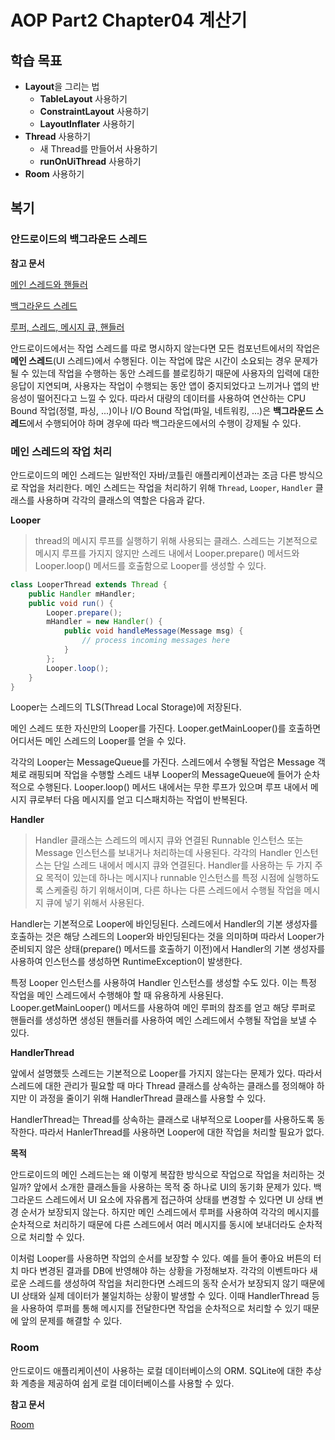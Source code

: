 # AOP Part2 Chapter04 계산기

## 학습 목표

- **Layout**을 그리는 법
  -  **TableLayout** 사용하기
  - **ConstraintLayout** 사용하기
  - **LayoutInflater** 사용하기
- **Thread** 사용하기
  - 새 Thread를 만들어서 사용하기
  - **runOnUiThread** 사용하기
- **Room** 사용하기



## 복기

### 안드로이드의 백그라운드 스레드

**참고 문서**

[메인 스레드와 핸들러](https://www.notion.so/shshksh/2-Handler-425fa7f9f34b4f7fb25a134376f8514e#a037e87b39144b4e9d592143330427b4)

[백그라운드 스레드](https://www.notion.so/shshksh/3-ba1713208b6f4d1fba97aff033214f61#9425d584acef4e1da3086ed546ac978c)

[루퍼, 스레드, 메시지 큐, 핸들러](https://www.notion.so/shshksh/3632f1b09c8d482e81e51671dda26844)

안드로이드에서는 작업 스레드를 따로 명시하지 않는다면 모든 컴포넌트에서의 작업은 **메인 스레드**(UI 스레드)에서 수행된다. 이는 작업에 많은 시간이 소요되는 경우 문제가 될 수 있는데 작업을 수행하는 동안 스레드를 블로킹하기 때문에 사용자의 입력에 대한 응답이 지연되며, 사용자는 작업이 수행되는 동안 앱이 중지되었다고 느끼거나 앱의 반응성이 떨어진다고 느낄 수 있다. 따라서 대량의 데이터를 사용하여 연산하는 CPU Bound 작업(정렬, 파싱, ...)이나 I/O Bound 작업(파일, 네트워킹, ...)은 **백그라운드 스레드**에서 수행되어야 하며 경우에 따라 백그라운드에서의 수행이 강제될 수 있다.

### 메인 스레드의 작업 처리

안드로이드의 메인 스레드는 일반적인 자바/코틀린 애플리케이션과는 조금 다른 방식으로 작업을 처리한다. 메인 스레드는 작업을 처리하기 위해 `Thread`, `Looper`, `Handler` 클래스를 사용하며 각각의 클래스의 역할은 다음과 같다.

**Looper**

> thread의 메시지 루프를 실행하기 위해 사용되는 클래스. 스레드는 기본적으로 메시지 루프를 가지지 않지만 스레드 내에서 Looper.prepare() 메서드와 Looper.loop() 메서드를 호출함으로 Looper를 생성할 수 있다.

```java
class LooperThread extends Thread {
    public Handler mHandler;
    public void run() {
        Looper.prepare();
        mHandler = new Handler() {
            public void handleMessage(Message msg) {
                // process incoming messages here
            }
        };
        Looper.loop();
    }
}
```

Looper는 스레드의 TLS(Thread Local Storage)에 저장된다.

메인 스레드 또한 자신만의 Looper를 가진다. Looper.getMainLooper()를 호출하면 어디서든 메인 스레드의 Looper를 얻을 수 있다.

각각의 Looper는 MessageQueue를 가진다. 스레드에서 수행될 작업은 Message 객체로 래핑되며 작업을 수행할 스레드 내부 Looper의 MessageQueue에 들어가 순차적으로 수행된다. Looper.loop() 메서드 내에서는 무한 루프가 있으며 루프 내에서 메시지 큐로부터 다음 메시지를 얻고 디스패치하는 작업이 반복된다.

**Handler**

> Handler 클래스는 스레드의 메시지 큐와 연결된 Runnable 인스턴스 또는 Message 인스턴스를 보내거나 처리하는데 사용된다. 각각의 Handler 인스턴스는 단일 스레드 내에서 메시지 큐와 연결된다. Handler를 사용하는 두 가지 주요 목적이 있는데 하나는 메시지나 runnable 인스턴스를 특정 시점에 실행하도록 스케줄링 하기 위해서이며, 다른 하나는 다른 스레드에서 수행될 작업을 메시지 큐에 넣기 위해서 사용된다.

Handler는 기본적으로 Looper에 바인딩된다. 스레드에서 Handler의 기본 생성자를 호출하는 것은 해당 스레드의 Looper와 바인딩된다는 것을 의미하며 따라서 Looper가 준비되지 않은 상태(prepare() 메서드를 호출하기 이전)에서 Handler의 기본 생성자를 사용하여 인스턴스를 생성하면 RuntimeException이 발생한다.

특정 Looper 인스턴스를 사용하여 Handler 인스턴스를 생성할 수도 있다. 이는 특정 작업을 메인 스레드에서 수행해야 할 때 유용하게 사용된다. Looper.getMainLooper() 메서드를 사용하여 메인 루퍼의 참조를 얻고 해당 루퍼로 핸들러를 생성하면 생성된 핸들러를 사용하여 메인 스레드에서 수행될 작업을 보낼 수 있다.

**HandlerThread**

앞에서 설명했듯 스레드는 기본적으로 Looper를 가지지 않는다는 문제가 있다. 따라서 스레드에 대한 관리가 필요할 때 마다 Thread 클래스를 상속하는 클래스를 정의해야 하지만 이 과정을 줄이기 위해 HandlerThread 클래스를 사용할 수 있다.

HandlerThread는 Thread를 상속하는 클래스로 내부적으로 Looper를 사용하도록 동작한다. 따라서 HanlerThread를 사용하면 Looper에 대한 작업을 처리할 필요가 없다.

**목적**

안드로이드의 메인 스레드는는 왜 이렇게 복잡한 방식으로 작업으로 작업을 처리하는 것일까? 앞에서 소개한 클래스들을 사용하는 목적 중 하나로 UI의 동기화 문제가 있다. 백그라운드 스레드에서 UI 요소에 자유롭게 접근하여 상태를 변경할 수 있다면 UI 상태 변경 순서가 보장되지 않는다. 하지만 메인 스레드에서 루퍼를 사용하여 각각의 메시지를 순차적으로 처리하기 때문에 다른 스레드에서 여러 메시지를 동시에 보내더라도 순차적으로 처리할 수 있다.

이처럼 Looper를 사용하면 작업의 순서를 보장할 수 있다. 예를 들어 좋아요 버튼의 터치 마다 변경된 결과를 DB에 반영해야 하는 상황을 가정해보자. 각각의 이벤트마다 새로운 스레드를 생성하여 작업을 처리한다면 스레드의 동작 순서가 보장되지 않기 때문에 UI 상태와 실제 데이터가 불일치하는 상황이 발생할 수 있다. 이때 HandlerThread 등을 사용하여 루퍼를 통해 메시지를 전달한다면 작업을 순차적으로 처리할 수 있기 때문에 앞의 문제를 해결할 수 있다.

### Room

안드로이드 애플리케이션이 사용하는 로컬 데이터베이스의 ORM. SQLite에 대한 추상화 계층을 제공하여 쉽게 로컬 데이터베이스를 사용할 수 있다.

**참고 문서**

[Room](https://www.notion.so/shshksh/Room-61b5c1a23f0744fa99e96c3d61d5e0c8)

